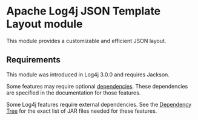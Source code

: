 <!-- vim: set syn=markdown : -->
<!--
    Licensed to the Apache Software Foundation (ASF) under one or more
    contributor license agreements.  See the NOTICE file distributed with
    this work for additional information regarding copyright ownership.
    The ASF licenses this file to You under the Apache License, Version 2.0
    (the "License"); you may not use this file except in compliance with
    the License.  You may obtain a copy of the License at

         http://www.apache.org/licenses/LICENSE-2.0

    Unless required by applicable law or agreed to in writing, software
    distributed under the License is distributed on an "AS IS" BASIS,
    WITHOUT WARRANTIES OR CONDITIONS OF ANY KIND, either express or implied.
    See the License for the specific language governing permissions and
    limitations under the License.
-->

# Apache Log4j JSON Template Layout module

This module provides a customizable and efficient JSON layout.

## Requirements

This module was introduced in Log4j 3.0.0 and requires Jackson.

Some features may require optional [dependencies](../runtime-dependencies.html).
These dependencies are specified in the documentation for those features.

Some Log4j features require external dependencies. See the
[Dependency Tree](dependencies.html#Dependency_Tree) for the exact list of JAR
files needed for these features.

